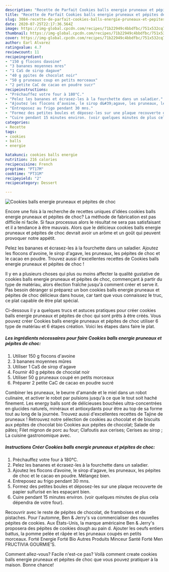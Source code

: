 ```yaml
---
description: "Recette de Parfait Cookies balls energie pruneaux et pépites de choc"
title: "Recette de Parfait Cookies balls energie pruneaux et pépites de choc"
slug: 3084-recette-de-parfait-cookies-balls-energie-pruneaux-et-pepites-de-choc
date: 2020-07-25T22:17:36.564Z
image: https://img-global.cpcdn.com/recipes/71b22949c4bbdfbc/751x532cq70/cookies-balls-energie-pruneaux-et-pepites-de-choc-photo-principale-de-la-recette.jpg
thumbnail: https://img-global.cpcdn.com/recipes/71b22949c4bbdfbc/751x532cq70/cookies-balls-energie-pruneaux-et-pepites-de-choc-photo-principale-de-la-recette.jpg
cover: https://img-global.cpcdn.com/recipes/71b22949c4bbdfbc/751x532cq70/cookies-balls-energie-pruneaux-et-pepites-de-choc-photo-principale-de-la-recette.jpg
author: Earl Alvarez
ratingvalue: 4.7
reviewcount: 11
recipeingredient:
- "150 g flocons davoine"
- "3 bananes moyennes mres"
- "1 CaS de sirop dagave"
- "40 g ppites de chocolat noir"
- "50 g pruneaux coup en petits morceaux"
- "2 petite CaC de cacao en poudre sucr"
recipeinstructions:
- "Préchauffez votre four à 180°C."
- "Pelez les bananes et écrasez-les à la fourchette dans un saladier."
- "Ajoutez les flocons d’avoine, le sirop d&#39;agave, les pruneaux, les pépites de choc et le cacao en poudre. Mélangez bien."
- "Entreposez au frigo pendant 30 mns."
- "Formez des petites boules et déposez-les sur une plaque recouverte de papier sulfurisé en les espaçant bien."
- "Cuire pendant 15 minutes environ. (voir quelques minutes de plus cela dépendra de votre four)."
categories:
- Recette
tags:
- cookies
- balls
- energie

katakunci: cookies balls energie 
nutrition: 216 calories
recipecuisine: French
preptime: "PT17M"
cooktime: "PT31M"
recipeyield: "2"
recipecategory: Dessert

---
```



![Cookies balls energie pruneaux et pépites de choc](https://img-global.cpcdn.com/recipes/71b22949c4bbdfbc/751x532cq70/cookies-balls-energie-pruneaux-et-pepites-de-choc-photo-principale-de-la-recette.jpg)

Encore une fois à la recherche de recettes uniques d'idées cookies balls energie pruneaux et pépites de choc? La méthode de fabrication est pas difficile ni facile. Si faux processus alors le résultat ne sera pas satisfaisant et il a tendance à être mauvais. Alors que le délicieux cookies balls energie pruneaux et pépites de choc devrait avoir un arôme et un goût qui peuvent provoquer notre appétit.

Pelez les bananes et écrasez-les à la fourchette dans un saladier. Ajoutez les flocons d&#39;avoine, le sirop d&#39;agave, les pruneaux, les pépites de choc et le cacao en poudre. Trouvez aussi d&#39;excellentes recettes de Cookies balls energie pruneaux et pépites de choc !

Il y en a plusieurs choses qui plus ou moins affecter la qualité gustative de cookies balls energie pruneaux et pépites de choc, commençant à partir du type de matériau, alors élection fraîche jusqu'à comment créer et serve it. Pas besoin déranger si préparez un bon cookies balls energie pruneaux et pépites de choc délicieux dans house, car tant que vous connaissez le truc, ce plat capable de être plat spécial.


Ci-dessous il y a quelques trucs et astuces pratiques pour créer cookies balls energie pruneaux et pépites de choc qui sont prêts à être créés. Vous pouvez créer Cookies balls energie pruneaux et pépites de choc utiliser 6 type de matériau et 6 étapes création. Voici les étapes dans faire le plat.

<!--inarticleads1-->

##### Les ingrédients nécessaires pour faire Cookies balls energie pruneaux et pépites de choc:

1. Utiliser 150 g flocons d&#39;avoine
1.  3 bananes moyennes mûres
1. Utiliser 1 CaS de sirop d&#39;agave
1. Fournir 40 g pépites de chocolat noir
1. Utiliser 50 g pruneaux coupé en petits morceaux
1. Préparer 2 petite CaC de cacao en poudre sucré


Combiner les pruneaux, le beurre d&#39;amande et le miel dans un robot culinaire, et activer le robot par pulsions jusqu&#39;à ce que le tout soit haché finement. Les energy balls sont de délicieuses bouchées ultra-concentrées en glucides naturels, minéraux et antioxydants pour être au top de sa forme tout au long de la journée. Trouvez aussi d&#39;excellentes recettes de Tajine de pruneaux ! Retrouvez notre sélection de cookies au chocolat et de biscuits aux pépites de chocolat bio Cookies aux pépites de chocolat; Salade de pâtes; Filet mignon de porc au four; Clafoutis aux cerises; Cerises au sirop ; La cuisine gastronomique avec. 

<!--inarticleads2-->

##### Instructions Créer Cookies balls energie pruneaux et pépites de choc:

1. Préchauffez votre four à 180°C.
1. Pelez les bananes et écrasez-les à la fourchette dans un saladier.
1. Ajoutez les flocons d’avoine, le sirop d&#39;agave, les pruneaux, les pépites de choc et le cacao en poudre. Mélangez bien.
1. Entreposez au frigo pendant 30 mns.
1. Formez des petites boules et déposez-les sur une plaque recouverte de papier sulfurisé en les espaçant bien.
1. Cuire pendant 15 minutes environ. (voir quelques minutes de plus cela dépendra de votre four).


Recouvrir avec le reste de pépites de chocolat, de framboises et de pistaches. Pour l&#39;automne, Ben &amp; Jerry&#39;s va commercialiser des nouvelles pépites de cookies. Aux États-Unis, la marque américaine Ben &amp; Jerry&#39;s proposera des pépites de cookies dough au pain d. Ajouter les oeufs entiers battus, la pomme pelée et râpée et les pruneaux coupés en petits morceaux. Forté Energie Forté Bio Autres Produits Minceur Santé Forté Men FRUCTIVIA GOURMIE&#39;S. 


Comment allez-vous? Facile n'est-ce pas? Voilà comment create cookies balls energie pruneaux et pépites de choc que vous pouvez pratiquer à la maison. Bonne chance!
